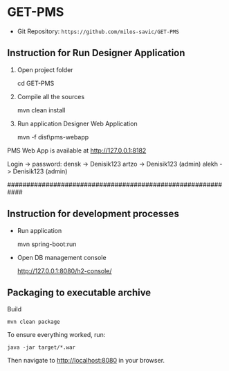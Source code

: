 # GET-PMS
* Git Repository: `https://github.com/milos-savic/GET-PMS`

##  Instruction for Run Designer Application

1) Open project folder

	cd GET-PMS

2) Compile all the sources

	mvn clean install

3) Run application Designer Web Application

	mvn -f dist\pms-webapp

PMS Web App is available at http://127.0.0.1:8182

Login -> password:
densk -> Denisik123
artzo -> Denisik123 (admin)
alekh -> Denisik123 (admin)

############################################################
## Instruction for development processes

* Run application

	mvn spring-boot:run

 * Open DB management console

	http://127.0.0.1:8080/h2-console/



## Packaging to executable archive

Build

    mvn clean package

To ensure everything worked, run:

    java -jar target/*.war

Then navigate to [http://localhost:8080](http://localhost:8080) in your browser.

